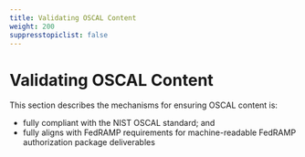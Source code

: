 ```yaml
---
title: Validating OSCAL Content
weight: 200
suppresstopiclist: false
---
```

# Validating OSCAL Content

This section describes the mechanisms for ensuring OSCAL content is:
- fully compliant with the NIST OSCAL standard; and
- fully aligns with FedRAMP requirements for machine-readable FedRAMP authorization package deliverables
